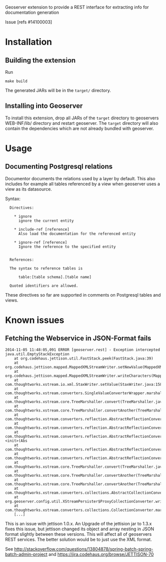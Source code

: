 Geoserver extension to provide a REST interface for extracting info for documentation generation

Issue [refs #14100003]


Installation
============

Building the extension
----------------------

Run

    make build
    
The generated JARs will be in the `target/` directory.


Installing into Geoserver
-------------------------

To install this extension, drop all JARs of the `target` directory to geoservers WEB-INF/lib/ directory and 
restart geoserver. The `target` directory will also contain the dependencies which are not already bundled with
geoserver.


Usage
=====

Documenting Postgresql relations
--------------------------------

Documentor documents the relations used by a layer by default. This also includes for example all tables referenced by a view when geoserver uses a view as its datasource.

Syntax:

     
	  Directives:
	  
	    * ignore
	      ignore the current entity
	    
	    * include-ref [reference]
	      Also load the documentation for the referenced entity
	      
	    * ignore-ref [reference]
	      Ignore the reference to the specified entity
	 
	      
	  References:
	  
	  The syntax to reference tables is
	  
	      table:[table schema].[table name]
	 
	  Quoted identifiers are allowed.
	 
	 
These directives so far are supported in comments on Postgresql tables and views.


Known issues
============


Fetching the Webservice in JSON-Format fails
--------------------------------------------

	2014-11-05 11:48:05,091 ERROR [geoserver.rest] - Exception intercepted
	java.util.EmptyStackException
	    at org.codehaus.jettison.util.FastStack.peek(FastStack.java:39)
	    at org.codehaus.jettison.mapped.MappedXMLStreamWriter.setNewValue(MappedXMLStreamWriter.ja
	    at org.codehaus.jettison.mapped.MappedXMLStreamWriter.writeCharacters(MappedXMLStreamWrite
	    at com.thoughtworks.xstream.io.xml.StaxWriter.setValue(StaxWriter.java:158)
	    at com.thoughtworks.xstream.converters.SingleValueConverterWrapper.marshal(SingleValueConv
	    at com.thoughtworks.xstream.core.TreeMarshaller.convert(TreeMarshaller.java:70)
	    at com.thoughtworks.xstream.core.TreeMarshaller.convertAnother(TreeMarshaller.java:58)
	    at com.thoughtworks.xstream.converters.reflection.AbstractReflectionConverter.marshallFiel
	    at com.thoughtworks.xstream.converters.reflection.AbstractReflectionConverter$2.writeField
	    at com.thoughtworks.xstream.converters.reflection.AbstractReflectionConverter$2.<init>(Abs
	    at com.thoughtworks.xstream.converters.reflection.AbstractReflectionConverter.doMarshal(Ab
	    at com.thoughtworks.xstream.converters.reflection.AbstractReflectionConverter.marshal(Abst
	    at com.thoughtworks.xstream.core.TreeMarshaller.convert(TreeMarshaller.java:70)
	    at com.thoughtworks.xstream.core.TreeMarshaller.convertAnother(TreeMarshaller.java:58)
	    at com.thoughtworks.xstream.core.TreeMarshaller.convertAnother(TreeMarshaller.java:43)
	    at com.thoughtworks.xstream.converters.collections.AbstractCollectionConverter.writeItem(A
	    at org.geoserver.config.util.XStreamPersister$ProxyCollectionConverter.writeItem(XStreamPe
	    at com.thoughtworks.xstream.converters.collections.CollectionConverter.marshal(CollectionC
	    [...]

This is an issue with jettison 1.0.x. An Upgrade of the jettision jar to 1.3.x fixes this issue, but jettison changed its object and array nesting in JSON format slightly between these versions. This will affect all of geoservers REST services. The better solution would be to just use the XML format.

See http://stackoverflow.com/questions/13804878/spring-batch-spring-batch-admin-project and https://jira.codehaus.org/browse/JETTISON-70

